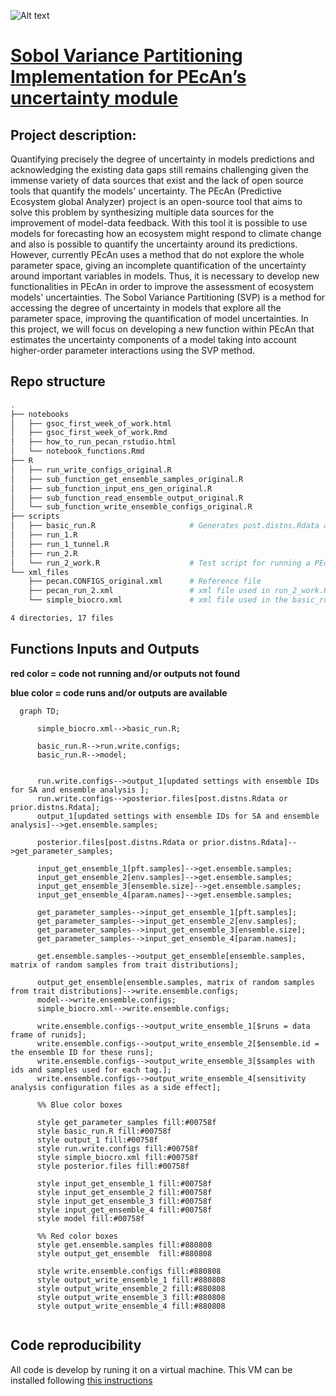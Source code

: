 
![Alt text](./gsoc_logo_2.png "Optional title ")

# [Sobol Variance Partitioning Implementation for PEcAn’s uncertainty module](https://summerofcode.withgoogle.com/programs/2022/projects/FzRn47Nh)

## Project description:

Quantifying precisely the degree of uncertainty in models predictions and acknowledging the existing data gaps still remains challenging given the immense variety of data sources that exist and the lack of open source tools that quantify the models' uncertainty. The PEcAn (Predictive Ecosystem global Analyzer) project is an open-source tool that aims to solve this problem by synthesizing multiple data sources for the improvement of model-data feedback. With this tool it is possible to use models for forecasting how an ecosystem might respond to climate change and also is possible to quantify the uncertainty around its predictions. However, currently PEcAn uses a method that do not explore the whole parameter space, giving an incomplete quantification of the uncertainty around important variables in models. Thus, it is necessary to develop new functionalities in PEcAn in order to improve the assessment of ecosystem models' uncertainties. The Sobol Variance Partitioning (SVP) is a method for accessing the degree of uncertainty in models that explore all the parameter space, improving the quantification of model uncertainties. In this project, we will focus on developing a new function within PEcAn that estimates the uncertainty components of a model taking into account higher-order parameter interactions using the SVP method.


## Repo structure

```bash
.
├── notebooks
│   ├── gsoc_first_week_of_work.html
│   ├── gsoc_first_week_of_work.Rmd
│   ├── how_to_run_pecan_rstudio.html
│   └── notebook_functions.Rmd
├── R
│   ├── run_write_configs_original.R
│   ├── sub_function_get_ensemble_samples_original.R
│   ├── sub_function_input_ens_gen_original.R
│   ├── sub_function_read_ensemble_output_original.R
│   └── sub_function_write_ensemble_configs_original.R
├── scripts
│   ├── basic_run.R                     # Generates post.distns.Rdata and prior.distns.Rdata needed in the run.write.configs function
│   ├── run_1.R
│   ├── run_1_tunnel.R
│   ├── run_2.R
│   └── run_2_work.R                    # Test script for running a PEcAn model
└── xml_files
    ├── pecan.CONFIGS_original.xml      # Reference file
    ├── pecan_run_2.xml                 # xml file used in run_2_work.R
    └── simple_biocro.xml               # xml file used in the basic_run.R

4 directories, 17 files

```

## Functions Inputs and Outputs 

__red color = code not running and/or outputs not found__

__blue color = code runs and/or outputs are available__

```mermaid
  graph TD;
      
      simple_biocro.xml-->basic_run.R;
      
      basic_run.R-->run.write.configs;
      basic_run.R-->model;
      
      
      run.write.configs-->output_1[updated settings with ensemble IDs for SA and ensemble analysis ];
      run.write.configs-->posterior.files[post.distns.Rdata or prior.distns.Rdata];
      output_1[updated settings with ensemble IDs for SA and ensemble analysis]-->get.ensemble.samples;
      
      posterior.files[post.distns.Rdata or prior.distns.Rdata]-->get_parameter_samples;
      
      input_get_ensemble_1[pft.samples]-->get.ensemble.samples;
      input_get_ensemble_2[env.samples]-->get.ensemble.samples;
      input_get_ensemble_3[ensemble.size]-->get.ensemble.samples;
      input_get_ensemble_4[param.names]-->get.ensemble.samples;
      
      get_parameter_samples-->input_get_ensemble_1[pft.samples];  
      get_parameter_samples-->input_get_ensemble_2[env.samples];
      get_parameter_samples-->input_get_ensemble_3[ensemble.size];
      get_parameter_samples-->input_get_ensemble_4[param.names];
      
      get.ensemble.samples-->output_get_ensemble[ensemble.samples, matrix of random samples from trait distributions];
      
      output_get_ensemble[ensemble.samples, matrix of random samples from trait distributions]-->write.ensemble.configs;
      model-->write.ensemble.configs;
      simple_biocro.xml-->write.ensemble.configs;
      
      write.ensemble.configs-->output_write_ensemble_1[$runs = data frame of runids];
      write.ensemble.configs-->output_write_ensemble_2[$ensemble.id = the ensemble ID for these runs];
      write.ensemble.configs-->output_write_ensemble_3[$samples with ids and samples used for each tag.];
      write.ensemble.configs-->output_write_ensemble_4[sensitivity analysis configuration files as a side effect];
      
      %% Blue color boxes
      
      style get_parameter_samples fill:#00758f
      style basic_run.R fill:#00758f
      style output_1 fill:#00758f
      style run.write.configs fill:#00758f
      style simple_biocro.xml fill:#00758f
      style posterior.files fill:#00758f
      
      style input_get_ensemble_1 fill:#00758f
      style input_get_ensemble_2 fill:#00758f
      style input_get_ensemble_3 fill:#00758f
      style input_get_ensemble_4 fill:#00758f
      style model fill:#00758f 
      
      %% Red color boxes  
      style get.ensemble.samples fill:#880808
      style output_get_ensemble  fill:#880808 
      
      style write.ensemble.configs fill:#880808
      style output_write_ensemble_1 fill:#880808
      style output_write_ensemble_2 fill:#880808
      style output_write_ensemble_3 fill:#880808
      style output_write_ensemble_4 fill:#880808
      
```

## Code reproducibility

All code is develop by runing it on a virtual machine. This VM can be installed following [this instructions](https://pecanproject.github.io/pecan-documentation/master/install-vm.html#install-vm)







